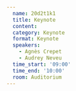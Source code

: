 ```yaml
---
  name: 20d2t1k1
  title: Keynote
  content:
  category: Keynote
  format: Keynote
  speakers: 
    - Agnès Crepet
    - Audrey Neveu
  time_start: '09:00'
  time_end: '10:00'
  room: Auditorium
---
```



